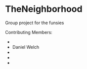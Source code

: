 # TheNeighborhood
Group project for the funsies

Contributing Members:

 *
 * Daniel Welch
 *
 *
 *
